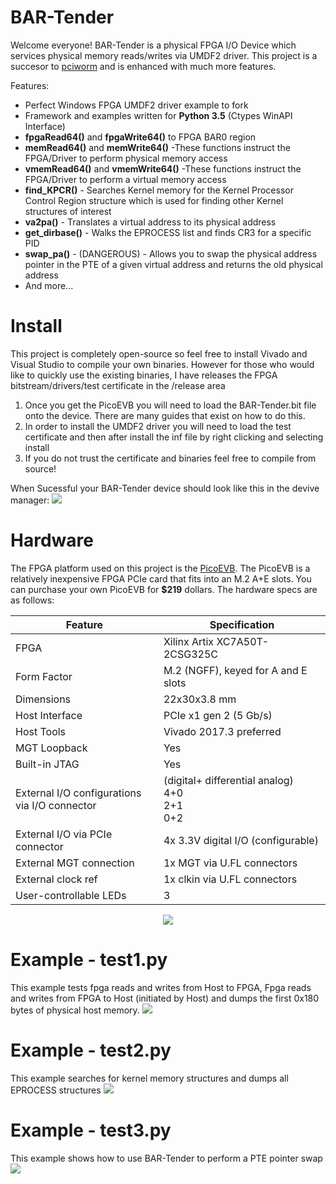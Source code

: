 # BAR-Tender 

Welcome everyone! BAR-Tender is a physical FPGA I/O Device which services physical memory reads/writes via UMDF2 driver. This project is a succesor to [pciworm](http://github.com/defparam/pciworm.git "pciworm") and is enhanced with much more features.

Features:
- Perfect Windows FPGA UMDF2 driver example to fork
- Framework and examples written for **Python 3.5** (Ctypes WinAPI Interface)
- **fpgaRead64()** and **fpgaWrite64()** to FPGA BAR0 region
- **memRead64()** and **memWrite64()**
	-These functions instruct the FPGA/Driver to perform physical memory access
- **vmemRead64()** and **vmemWrite64()**
	-These functions instruct the FPGA/Driver to perform a virtual memory access
- **find_KPCR()** - Searches Kernel memory for the Kernel Processor Control Region structure which is used for finding other Kernel structures of interest
- **va2pa()** - Translates a virtual address to its physical address
- **get_dirbase()** - Walks the EPROCESS list and finds CR3 for a specific PID
- **swap_pa()** - (DANGEROUS) - Allows you to swap the physical address pointer in the PTE of a given virtual address and returns the old physical address
- And more...

# Install
This project is completely open-source so feel free to install Vivado and Visual Studio to compile your own binaries. However for those who would like to quickly use the existing binaries, I have releases the FPGA bitstream/drivers/test certificate in the /release area
1. Once you get the PicoEVB you will need to load the BAR-Tender.bit file onto the device. There are many guides that exist on how to do this.
2. In order to install the UMDF2 driver you will need to load the test certificate and then after install the inf file by right clicking and selecting install
3. If you do not trust the certificate and binaries feel free to compile from source!

When Sucessful your BAR-Tender device should look like this in the devive manager:
![](https://pbs.twimg.com/media/DggoIngUEAAigix.jpg)

# Hardware
The FPGA platform used on this project is the [PicoEVB](http://www.picoevb.com/ "PicoEVB"). The PicoEVB is a relatively inexpensive FPGA PCIe card that fits into an M.2 A+E slots. You can purchase your own PicoEVB for **$219** dollars. The hardware specs are as follows:

<center>

| Feature | Specification |
| --- | --- |
| FPGA | Xilinx Artix XC7A50T-2CSG325C |
| Form Factor | M.2 (NGFF), keyed for A and E slots |
| Dimensions | 22x30x3.8 mm |
| Host Interface | PCIe x1 gen 2 (5 Gb/s) |
| Host Tools | Vivado 2017.3 preferred |
| MGT Loopback | Yes |
| Built-in JTAG | Yes |
| External I/O configurations <BR/> via I/O connector | (digital+ differential analog) <BR/> 4+0 <BR/> 2+1 <BR/> 0+2 |
| External I/O via PCIe connector | 4x 3.3V digital I/O (configurable) |
| External MGT connection | 1x MGT via U.FL connectors |
| External clock ref | 1x clkin via U.FL connectors |
| User-controllable LEDs | 3 |


![](https://i.imgur.com/JJrGQGq.png)   </center>

# Example - test1.py
This example tests fpga reads and writes from Host to FPGA, Fpga reads and writes from FPGA to Host (initiated by Host) and dumps the first 0x180 bytes of physical host memory.
![](https://i.imgur.com/ew1DMG1.png)

# Example - test2.py
This example searches for kernel memory structures and dumps all EPROCESS structures
![](https://i.imgur.com/W8P9eXs.png)

# Example - test3.py
This example shows how to use BAR-Tender to perform a PTE pointer swap
![](https://i.imgur.com/5E3rux1.png)